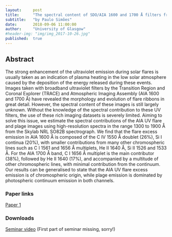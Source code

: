 ```yaml
---
layout:     post
title:      "The spectral content of SDO/AIA 1600 and 1700 Å filters from flare and plage observations"
subtitle:   "by Paulo Simões"
date:       2018-09-06 11:00:00
author:     "University of Glasgow"
#header-img: "img/img_2017-10-26.jpg"
published:  true
---
```


## Abstract
The strong enhancement of the ultraviolet emission during solar flares is usually taken as an indication of plasma heating in the low solar atmosphere caused by the deposition of the energy released during these events. Images taken with broadband ultraviolet filters by the Transition Region and Coronal Explorer (TRACE) and Atmospheric Imaging Assembly (AIA 1600 and 1700 Å) have revealed the morphology and evolution of flare ribbons in great detail. However, the spectral content of these images is still largely unknown. Without the knowledge of the spectral contribution to these UV filters, the use of these rich imaging datasets is severely limited. Aiming to solve this issue, we estimate the spectral contributions of the AIA UV flare and plage images using high-resolution spectra in the range 1300 to 1900 Å from the Skylab NRL SO82B spectrograph. We find that the flare excess emission in AIA 1600 Å is composed of the C IV 1550 Å doublet (26%), Si I continua (20%), with smaller contributions from many other chromospheric lines such as C I 1561 and 1656 Å multiplets, He II 1640 Å, Si II 1526 and 1533 Å. For the AIA 1700 Å band, C I 1656 Å multiplet is the main contributor (38%), followed by He II 1640 (17%), and accompanied by a multitude of other chromospheric lines, with minimal contribution from the continuum. Our results can be generalised to state that the AIA UV flare excess emission is of chromospheric origin, while plage emission is dominated by photospheric continuum emission in both channels.

### Paper links

[Paper 1](https://arxiv.org/abs/1808.01488)


### Downloads

[Seminar video](../../../../videos/2018-09-06-Simoes.mp4) (First part of seminar missing, sorry!)

